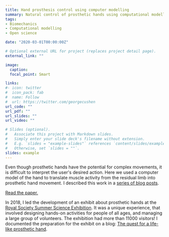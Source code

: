 ```yaml
---
title: Hand prosthesis control using computer modelling
summary: Natural control of prosthetic hands using computational modelling
tags:
- Biomechanics
- Computational modelling
- Open science

date: "2020-03-01T00:00:00Z"

# Optional external URL for project (replaces project detail page).
external_link: ""

image:
  caption:
  focal_point: Smart

links:
#- icon: twitter
#  icon_pack: fab
#  name: Follow
#  url: https://twitter.com/georgecushen
url_code: ""
url_pdf: ""
url_slides: ""
url_video: ""

# Slides (optional).
#   Associate this project with Markdown slides.
#   Simply enter your slide deck's filename without extension.
#   E.g. `slides = "example-slides"` references `content/slides/example-slides.md`.
#   Otherwise, set `slides = ""`.
slides: example
---
```


Even though prosthetic hands have the potential for complex movements, it is difficult to interpret the user's desired action. Here we used a computer model of the hand to translate muscle activity from the residual limb into prosthetic hand movement. I described this work in a [series of blog posts](https://medium.com/the-quest-for-a-life-like-prosthetic-hand/tagged/science).

[Read the paper.](https://www.biorxiv.org/content/10.1101/629246v1)

In 2018, I led the development of an exhibit about prosthetic hands at the <a href="">[Royal Society Summer Science Exhibition](https://royalsociety.org/science-events-and-lectures/2018/summer-science-exhibition/exhibits/progressive-prosthetics/). It was a unique experience, that involved designing hands-on activities for people of all ages, and managing a large group of volunteers. The exhibition had more than 11000 visitors! I documented the preparation for the exhibit on a blog: [The quest for a life-like prosthetic hand](https://medium.com/the-quest-for-a-life-like-prosthetic-hand).
